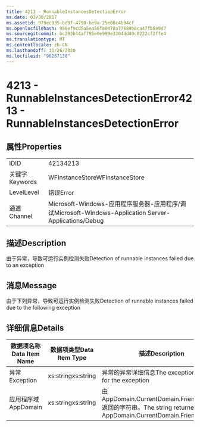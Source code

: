 ```yaml
---
title: 4213 - RunnableInstancesDetectionError
ms.date: 03/30/2017
ms.assetid: 979ec935-bd9f-4798-be9a-25e08c4b94cf
ms.openlocfilehash: 956ef9cd5a5ea56f80478a77689b8ca47fb8e9d7
ms.sourcegitcommit: bc293b14af795e0e999e3304dd40c0222cf2ffe4
ms.translationtype: MT
ms.contentlocale: zh-CN
ms.lasthandoff: 11/26/2020
ms.locfileid: "96267138"
---
```

# <a name="4213---runnableinstancesdetectionerror"></a><span data-ttu-id="202c0-102">4213 - RunnableInstancesDetectionError</span><span class="sxs-lookup"><span data-stu-id="202c0-102">4213 - RunnableInstancesDetectionError</span></span>

## <a name="properties"></a><span data-ttu-id="202c0-103">属性</span><span class="sxs-lookup"><span data-stu-id="202c0-103">Properties</span></span>  
  
|||  
|-|-|  
|<span data-ttu-id="202c0-104">ID</span><span class="sxs-lookup"><span data-stu-id="202c0-104">ID</span></span>|<span data-ttu-id="202c0-105">4213</span><span class="sxs-lookup"><span data-stu-id="202c0-105">4213</span></span>|  
|<span data-ttu-id="202c0-106">关键字</span><span class="sxs-lookup"><span data-stu-id="202c0-106">Keywords</span></span>|<span data-ttu-id="202c0-107">WFInstanceStore</span><span class="sxs-lookup"><span data-stu-id="202c0-107">WFInstanceStore</span></span>|  
|<span data-ttu-id="202c0-108">Level</span><span class="sxs-lookup"><span data-stu-id="202c0-108">Level</span></span>|<span data-ttu-id="202c0-109">错误</span><span class="sxs-lookup"><span data-stu-id="202c0-109">Error</span></span>|  
|<span data-ttu-id="202c0-110">通道</span><span class="sxs-lookup"><span data-stu-id="202c0-110">Channel</span></span>|<span data-ttu-id="202c0-111">Microsoft-Windows-应用程序服务器-应用程序/调试</span><span class="sxs-lookup"><span data-stu-id="202c0-111">Microsoft-Windows-Application Server-Applications/Debug</span></span>|  
  
## <a name="description"></a><span data-ttu-id="202c0-112">描述</span><span class="sxs-lookup"><span data-stu-id="202c0-112">Description</span></span>  

 <span data-ttu-id="202c0-113">由于异常，导致可运行实例检测失败</span><span class="sxs-lookup"><span data-stu-id="202c0-113">Detection of runnable instances failed due to an exception</span></span>  
  
## <a name="message"></a><span data-ttu-id="202c0-114">消息</span><span class="sxs-lookup"><span data-stu-id="202c0-114">Message</span></span>  

 <span data-ttu-id="202c0-115">由于下列异常，导致可运行实例检测失败</span><span class="sxs-lookup"><span data-stu-id="202c0-115">Detection of runnable instances failed due to the following exception</span></span>  
  
## <a name="details"></a><span data-ttu-id="202c0-116">详细信息</span><span class="sxs-lookup"><span data-stu-id="202c0-116">Details</span></span>  
  
|<span data-ttu-id="202c0-117">数据项名称</span><span class="sxs-lookup"><span data-stu-id="202c0-117">Data Item Name</span></span>|<span data-ttu-id="202c0-118">数据项类型</span><span class="sxs-lookup"><span data-stu-id="202c0-118">Data Item Type</span></span>|<span data-ttu-id="202c0-119">描述</span><span class="sxs-lookup"><span data-stu-id="202c0-119">Description</span></span>|  
|--------------------|--------------------|-----------------|  
|<span data-ttu-id="202c0-120">异常</span><span class="sxs-lookup"><span data-stu-id="202c0-120">Exception</span></span>|<span data-ttu-id="202c0-121">xs:string</span><span class="sxs-lookup"><span data-stu-id="202c0-121">xs:string</span></span>|<span data-ttu-id="202c0-122">异常的异常详细信息</span><span class="sxs-lookup"><span data-stu-id="202c0-122">The exception details for the exception</span></span>|  
|<span data-ttu-id="202c0-123">应用程序域</span><span class="sxs-lookup"><span data-stu-id="202c0-123">AppDomain</span></span>|<span data-ttu-id="202c0-124">xs:string</span><span class="sxs-lookup"><span data-stu-id="202c0-124">xs:string</span></span>|<span data-ttu-id="202c0-125">由 AppDomain.CurrentDomain.FriendlyName 返回的字符串。</span><span class="sxs-lookup"><span data-stu-id="202c0-125">The string returned by AppDomain.CurrentDomain.FriendlyName.</span></span>|
